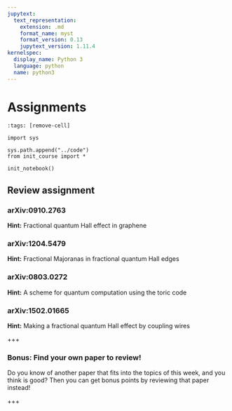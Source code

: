 ```yaml
---
jupytext:
  text_representation:
    extension: .md
    format_name: myst
    format_version: 0.13
    jupytext_version: 1.11.4
kernelspec:
  display_name: Python 3
  language: python
  name: python3
---
```


# Assignments

```{code-cell} ipython3
:tags: [remove-cell]

import sys

sys.path.append("../code")
from init_course import *

init_notebook()
```

## Review assignment

### arXiv:0910.2763

**Hint:** Fractional quantum Hall effect in graphene

### arXiv:1204.5479

**Hint:** Fractional Majoranas in fractional quantum Hall edges

### arXiv:0803.0272

**Hint:** A scheme for quantum computation using the toric code

### arXiv:1502.01665

**Hint:** Making a fractional quantum Hall effect by coupling wires

+++

### Bonus: Find your own paper to review!

Do you know of another paper that fits into the topics of this week, and you think is good?
Then you can get bonus points by reviewing that paper instead!

+++
